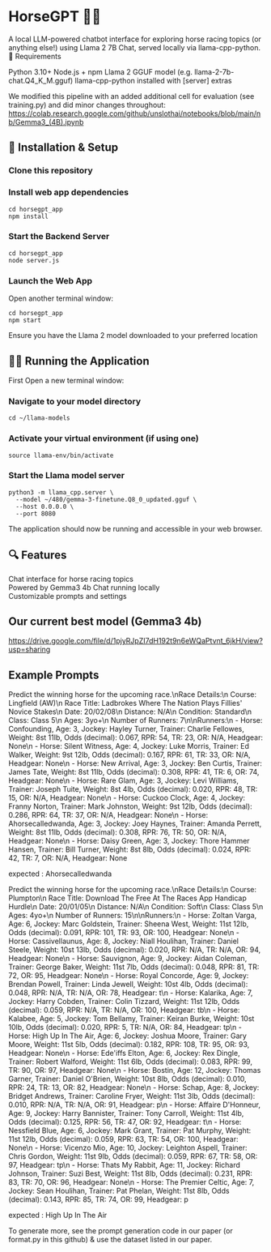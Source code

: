 # HorseGPT 🐎💬
A local LLM-powered chatbot interface for exploring horse racing topics (or anything else!) using Llama 2 7B Chat, served locally via llama-cpp-python.
🧠 Requirements

Python 3.10+
Node.js + npm
Llama 2 GGUF model (e.g. llama-2-7b-chat.Q4_K_M.gguf)
llama-cpp-python installed with [server] extras

We modified this pipeline with an added additional cell for evaluation (see training.py) and did minor changes throughout: https://colab.research.google.com/github/unslothai/notebooks/blob/main/nb/Gemma3_(4B).ipynb

## 🚀 Installation & Setup

### Clone this repository

### Install web app dependencies
```
cd horsegpt_app
npm install
```

### Start the Backend Server
```
cd horsegpt_app
node server.js
```
### Launch the Web App
Open another terminal window:
```
cd horsegpt_app
npm start
```

Ensure you have the Llama 2 model downloaded to your preferred location

## 🏃‍♂️ Running the Application
First Open a new terminal window:

### Navigate to your model directory
```cd ~/llama-models```

### Activate your virtual environment (if using one)
```source llama-env/bin/activate```

### Start the Llama model server
```
python3 -m llama_cpp.server \
  --model ~/480/gemma-3-finetune.Q8_0_updated.gguf \
  --host 0.0.0.0 \
  --port 8080
```
The application should now be running and accessible in your web browser.

## 🔍 Features
Chat interface for horse racing topics\
Powered by Gemma3 4b Chat running locally\
Customizable prompts and settings

## Our current best model (Gemma3 4b)
https://drive.google.com/file/d/1pjyRJpZI7dH192t9n6eWQaPtvnt_6jkH/view?usp=sharing

## Example Prompts
Predict the winning horse for the upcoming race.\nRace Details:\n Course: Lingfield (AW)\n Race Title: Ladbrokes Where The Nation Plays Fillies' Novice Stakes\n Date: 20/02/08\n Distance: N/A\n Condition: Standard\n Class: Class 5\n Ages: 3yo+\n Number of Runners: 7\n\nRunners:\n - Horse: Confounding, Age: 3, Jockey: Hayley Turner, Trainer: Charlie Fellowes, Weight: 8st 11lb, Odds (decimal): 0.067, RPR: 54, TR: 23, OR: N/A, Headgear: None\n - Horse: Silent Witness, Age: 4, Jockey: Luke Morris, Trainer: Ed Walker, Weight: 9st 12lb, Odds (decimal): 0.167, RPR: 61, TR: 33, OR: N/A, Headgear: None\n - Horse: New Arrival, Age: 3, Jockey: Ben Curtis, Trainer: James Tate, Weight: 8st 11lb, Odds (decimal): 0.308, RPR: 41, TR: 6, OR: 74, Headgear: None\n - Horse: Rare Glam, Age: 3, Jockey: Levi Williams, Trainer: Joseph Tuite, Weight: 8st 4lb, Odds (decimal): 0.020, RPR: 48, TR: 15, OR: N/A, Headgear: None\n - Horse: Cuckoo Clock, Age: 4, Jockey: Franny Norton, Trainer: Mark Johnston, Weight: 9st 12lb, Odds (decimal): 0.286, RPR: 64, TR: 37, OR: N/A, Headgear: None\n - Horse: Ahorsecalledwanda, Age: 3, Jockey: Joey Haynes, Trainer: Amanda Perrett, Weight: 8st 11lb, Odds (decimal): 0.308, RPR: 76, TR: 50, OR: N/A, Headgear: None\n - Horse: Daisy Green, Age: 3, Jockey: Thore Hammer Hansen, Trainer: Bill Turner, Weight: 8st 8lb, Odds (decimal): 0.024, RPR: 42, TR: 7, OR: N/A, Headgear: None

expected : Ahorsecalledwanda

Predict the winning horse for the upcoming race.\nRace Details:\n Course: Plumpton\n Race Title: Download The Free At The Races App Handicap Hurdle\n Date: 20/01/05\n Distance: N/A\n Condition: Soft\n Class: Class 5\n Ages: 4yo+\n Number of Runners: 15\n\nRunners:\n - Horse: Zoltan Varga, Age: 6, Jockey: Marc Goldstein, Trainer: Sheena West, Weight: 11st 12lb, Odds (decimal): 0.091, RPR: 101, TR: 93, OR: 100, Headgear: None\n - Horse: Cassivellaunus, Age: 8, Jockey: Niall Houlihan, Trainer: Daniel Steele, Weight: 10st 13lb, Odds (decimal): 0.020, RPR: N/A, TR: N/A, OR: 94, Headgear: None\n - Horse: Sauvignon, Age: 9, Jockey: Aidan Coleman, Trainer: George Baker, Weight: 11st 7lb, Odds (decimal): 0.048, RPR: 81, TR: 72, OR: 95, Headgear: None\n - Horse: Royal Concorde, Age: 9, Jockey: Brendan Powell, Trainer: Linda Jewell, Weight: 10st 4lb, Odds (decimal): 0.048, RPR: N/A, TR: N/A, OR: 78, Headgear: t\n - Horse: Kalarika, Age: 7, Jockey: Harry Cobden, Trainer: Colin Tizzard, Weight: 11st 12lb, Odds (decimal): 0.059, RPR: N/A, TR: N/A, OR: 100, Headgear: tb\n - Horse: Kalabee, Age: 5, Jockey: Tom Bellamy, Trainer: Keiran Burke, Weight: 10st 10lb, Odds (decimal): 0.020, RPR: 5, TR: N/A, OR: 84, Headgear: tp\n - Horse: High Up In The Air, Age: 6, Jockey: Joshua Moore, Trainer: Gary Moore, Weight: 11st 5lb, Odds (decimal): 0.182, RPR: 108, TR: 95, OR: 93, Headgear: None\n - Horse: Ede'iffs Elton, Age: 6, Jockey: Rex Dingle, Trainer: Robert Walford, Weight: 11st 6lb, Odds (decimal): 0.083, RPR: 99, TR: 90, OR: 97, Headgear: None\n - Horse: Bostin, Age: 12, Jockey: Thomas Garner, Trainer: Daniel O'Brien, Weight: 10st 8lb, Odds (decimal): 0.010, RPR: 24, TR: 13, OR: 82, Headgear: None\n - Horse: Schap, Age: 8, Jockey: Bridget Andrews, Trainer: Caroline Fryer, Weight: 11st 3lb, Odds (decimal): 0.010, RPR: N/A, TR: N/A, OR: 91, Headgear: p\n - Horse: Affaire D'Honneur, Age: 9, Jockey: Harry Bannister, Trainer: Tony Carroll, Weight: 11st 4lb, Odds (decimal): 0.125, RPR: 56, TR: 47, OR: 92, Headgear: t\n - Horse: Nessfield Blue, Age: 6, Jockey: Mark Grant, Trainer: Pat Murphy, Weight: 11st 12lb, Odds (decimal): 0.059, RPR: 63, TR: 54, OR: 100, Headgear: None\n - Horse: Vicenzo Mio, Age: 10, Jockey: Leighton Aspell, Trainer: Chris Gordon, Weight: 11st 9lb, Odds (decimal): 0.059, RPR: 67, TR: 58, OR: 97, Headgear: tp\n - Horse: Thats My Rabbit, Age: 11, Jockey: Richard Johnson, Trainer: Suzi Best, Weight: 11st 8lb, Odds (decimal): 0.231, RPR: 83, TR: 70, OR: 96, Headgear: None\n - Horse: The Premier Celtic, Age: 7, Jockey: Sean Houlihan, Trainer: Pat Phelan, Weight: 11st 8lb, Odds (decimal): 0.143, RPR: 85, TR: 74, OR: 99, Headgear: p

expected : High Up In The Air

To generate more, see the prompt generation code in our paper (or format.py in this github) & use the dataset listed in our paper.



